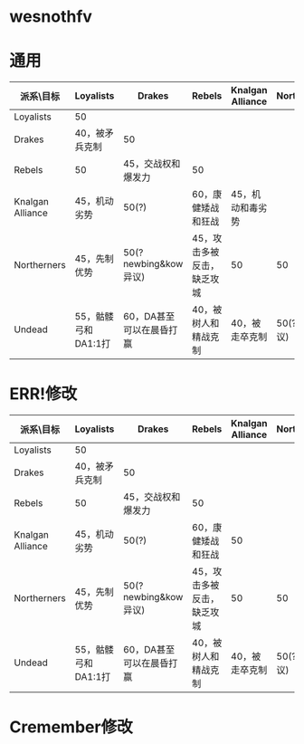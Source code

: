 # wesnothfv
# 通用
| 派系\目标 | Loyalists | Drakes | Rebels | Knalgan Alliance | Northerners | Undead |
|-------|-----------|--------|--------|-----------------|-------------|--------|
| Loyalists | 50 |  |  |  |  |  |
| Drakes | 40，被矛兵克制 | 50 |  |  |  |  |
| Rebels | 50 | 45，交战权和爆发力 | 50 |  |  |  |
| Knalgan Alliance | 45，机动劣势 | 50(?) | 60，康健矮战和狂战 | 45，机动和毒劣势 |  |  |
| Northerners | 45，先制优势 | 50(?newbing&kow异议) | 45，攻击多被反击，缺乏攻城 | 50 | 50 |  |
| Undead | 55，骷髅弓和DA1:1打 | 60，DA甚至可以在晨昏打赢 | 40，被树人和精战克制 | 40，被走卒克制 | 50(?kow异议) | 50 |

# ERR!修改
| 派系\目标 | Loyalists | Drakes | Rebels | Knalgan Alliance | Northerners | Undead |
|-------|-----------|--------|--------|-----------------|-------------|--------|
| Loyalists | 50 |  |  |  |  |  |
| Drakes | 40，被矛兵克制 | 50 |  |  |  |  |
| Rebels | 50 | 45，交战权和爆发力 | 50 |  |  |  |
| Knalgan Alliance | 45，机动劣势 | 50(?) | 60，康健矮战和狂战 | 50 |  |  |
| Northerners | 45，先制优势 | 50(?newbing&kow异议) | 45，攻击多被反击，缺乏攻城 | 50 | 50 |  |
| Undead | 55，骷髅弓和DA1:1打 | 60，DA甚至可以在晨昏打赢 | 40，被树人和精战克制 | 40，被走卒克制 | 50(?kow异议) | 50 |

# Cremember修改
